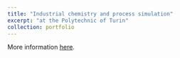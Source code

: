 ```yaml
---
title: "Industrial chemistry and process simulation"
excerpt: "at the Polytechnic of Turin"
collection: portfolio
---
```


More information [here](https://didattica.polito.it/pls/portal30/gap.pkg_guide.viewGap?p_cod_ins=06RWNMW&p_a_acc=2022&p_header=S&p_lang=&multi=N "Polito").

